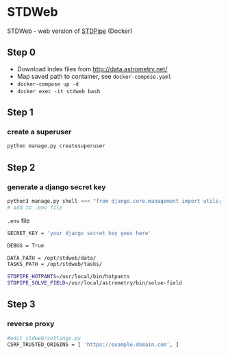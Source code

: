# STDWeb

STDWeb - web version of [STDPipe](https://github.com/karpov-sv/stdpipe) (Docker)

## Step 0

- Download index files from http://data.astrometry.net/
- Map saved path to container, see `docker-compose.yaml`
- `docker-compose up -d`
- `docker exec -it stdweb bash`

## Step 1
### create a superuser
```python
python manage.py createsuperuser
```

## Step 2
### generate a django secret key
```python
python3 manage.py shell <<< "from django.core.management import utils; print(utils.get_random_secret_key())"
# add to .env file
```

`.env` file
```bash
SECRET_KEY = 'your django secret key goes here'

DEBUG = True

DATA_PATH = /opt/stdweb/data/
TASKS_PATH = /opt/stdweb/tasks/

STDPIPE_HOTPANTS=/usr/local/bin/hotpants
STDPIPE_SOLVE_FIELD=/usr/local/astrometry/bin/solve-field
```

## Step 3
### reverse proxy 
```bash
#edit stdweb/settings.py
CSRF_TRUSTED_ORIGINS = [ 'https://example.domain.com', ]
```
